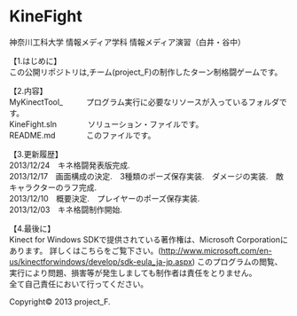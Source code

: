 KineFight
=========

神奈川工科大学 情報メディア学科 情報メディア演習（白井・谷中）

【1.はじめに】  
この公開リポジトリは,チーム(project_F)の制作したターン制格闘ゲームです。  
  
【2.内容】  
MyKinectTool_　　　プログラム実行に必要なリソースが入っているフォルダです。  
KineFight.sln　　　　ソリューション・ファイルです。  
README.md　　　　このファイルです。  
  

【3.更新履歴】  
2013/12/24　キネ格闘発表版完成.  
2013/12/17　画面構成の決定.　3種類のポーズ保存実装.　ダメージの実装.　敵キャラクターのラフ完成.  
2013/12/10　概要決定.　プレイヤーのポーズ保存実装.  
2013/12/03　キネ格闘制作開始.  

【4.最後に】  
Kinect for Windows SDKで提供されている著作権は、Microsoft Corporationにあります。
詳しくはこちらをご覧下さい。(http://www.microsoft.com/en-us/kinectforwindows/develop/sdk-eula_ja-jp.aspx)
このプログラムの閲覧、実行により問題、損害等が発生しましても制作者は責任をとりません。  
全て自己責任において行ってください。  

Copyright© 2013 project_F.  
